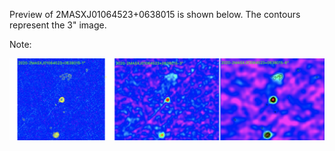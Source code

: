 
Preview of 2MASXJ01064523+0638015 is shown below. The contours represent the 3" image. 

Note: 

![2MASXJ01064523+0638015](2MASXJ01064523+0638015.png "2MASXJ01064523+0638015-2020")
